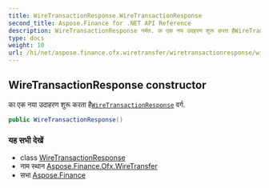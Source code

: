 ```yaml
---
title: WireTransactionResponse.WireTransactionResponse
second_title: Aspose.Finance for .NET API Reference
description: WireTransactionResponse नर्मत. क एक नय उदहरण शुरू करत हैWireTransactionResponse वर्ग.
type: docs
weight: 10
url: /hi/net/aspose.finance.ofx.wiretransfer/wiretransactionresponse/wiretransactionresponse/
---
```

## WireTransactionResponse constructor

का एक नया उदाहरण शुरू करता है[`WireTransactionResponse`](../) वर्ग.

```csharp
public WireTransactionResponse()
```

### यह सभी देखें

* class [WireTransactionResponse](../)
* नाम स्थान [Aspose.Finance.Ofx.WireTransfer](../../wiretransactionresponse/)
* सभा [Aspose.Finance](../../../)


